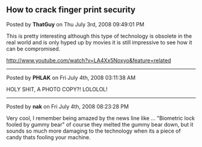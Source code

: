 ## How to crack finger print security
Posted by **ThatGuy** on Thu July 3rd, 2008 09:49:01 PM

This is pretty interesting although this type of technology is obsolete in the
real world and is only hyped up by movies it is still impressive to see how it
can be compromised.

<http://www.youtube.com/watch?v=LA4Xx5Noxyo&feature=related>

--------------------------------------------------------------------------------

Posted by **PHLAK** on Fri July 4th, 2008 03:11:38 AM

HOLY SHIT, A PHOTO COPY?!  LOLOLOL!

--------------------------------------------------------------------------------

Posted by **nak** on Fri July 4th, 2008 08:23:28 PM

Very cool, I remember being amazed by the news line like ... "Biometric lock
fooled by gummy bear"  of course they melted the gummy bear down, but it sounds
so much more damaging to the technology when its a piece of candy thats fooling
your machine.
